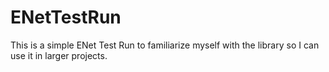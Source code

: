 # ENetTestRun
This is a simple ENet Test Run to familiarize myself with the library so I can use it in larger projects.
